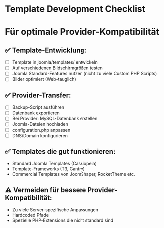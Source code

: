# Template Development Checklist
# Für optimale Provider-Kompatibilität

## ✅ Template-Entwicklung:
- [ ] Template in joomla/templates/ entwickeln
- [ ] Auf verschiedenen Bildschirmgrößen testen
- [ ] Joomla Standard-Features nutzen (nicht zu viele Custom PHP Scripts)
- [ ] Bilder optimiert (Web-tauglich)

## ✅ Provider-Transfer:
- [ ] Backup-Script ausführen
- [ ] Datenbank exportieren  
- [ ] Bei Provider: MySQL-Datenbank erstellen
- [ ] Joomla-Dateien hochladen
- [ ] configuration.php anpassen
- [ ] DNS/Domain konfigurieren

## ✅ Templates die gut funktionieren:
- Standard Joomla Templates (Cassiopeia)
- Template-Frameworks (T3, Gantry)
- Commercial Templates von JoomShaper, RocketTheme etc.

## ⚠️ Vermeiden für bessere Provider-Kompatibilität:
- Zu viele Server-spezifische Anpassungen
- Hardcoded Pfade
- Spezielle PHP-Extensions die nicht standard sind
